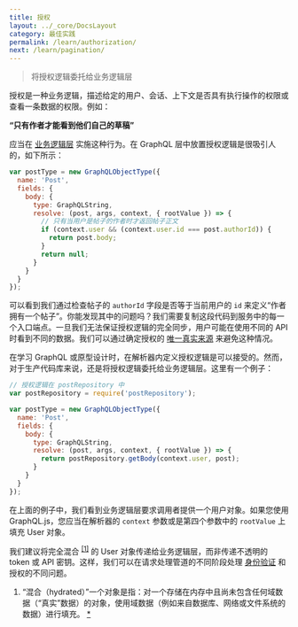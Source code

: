 ```yaml
---
title: 授权
layout: ../_core/DocsLayout
category: 最佳实践
permalink: /learn/authorization/
next: /learn/pagination/
---
```


> 将授权逻辑委托给业务逻辑层

授权是一种业务逻辑，描述给定的用户、会话、上下文是否具有执行操作的权限或查看一条数据的权限。例如：

**“只有作者才能看到他们自己的草稿”**

应当在 [业务逻辑层](/learn/thinking-in-graphs/#业务逻辑层) 实施这种行为。在 GraphQL 层中放置授权逻辑是很吸引人的，如下所示：

```javascript
var postType = new GraphQLObjectType({
  name: 'Post',
  fields: {
    body: {
      type: GraphQLString,
      resolve: (post, args, context, { rootValue }) => {
        // 只有当用户是帖子的作者时才返回帖子正文
        if (context.user && (context.user.id === post.authorId)) {
          return post.body;
        }
        return null;
      }
    }
  }
});
```

可以看到我们通过检查帖子的 `authorId` 字段是否等于当前用户的 `id` 来定义“作者拥有一个帖子”。你能发现其中的问题吗？我们需要复制这段代码到服务中的每一个入口端点。一旦我们无法保证授权逻辑的完全同步，用户可能在使用不同的 API 时看到不同的数据。我们可以通过确定授权的 [唯一真实来源](/learn/thinking-in-graphs/#业务逻辑层) 来避免这种情况。

在学习 GraphQL 或原型设计时，在解析器内定义授权逻辑是可以接受的。然而，对于生产代码库来说，还是将授权逻辑委托给业务逻辑层。这里有一个例子：

```javascript
// 授权逻辑在 postRepository 中
var postRepository = require('postRepository');

var postType = new GraphQLObjectType({
  name: 'Post',
  fields: {
    body: {
      type: GraphQLString,
      resolve: (post, args, context, { rootValue }) => {
        return postRepository.getBody(context.user, post);
      }
    }
  }
});
```

在上面的例子中，我们看到业务逻辑层要求调用者提供一个用户对象。如果您使用 GraphQL.js，您应当在解析器的 `context` 参数或是第四个参数中的 `rootValue` 上填充 User 对象。

我们建议将完全混合 <sup>[\[1\]](#note1)</sup> 的 User 对象传递给业务逻辑层，而非传递不透明的 token 或 API 密钥。这样，我们可以在请求处理管道的不同阶段处理 [身份验证](/graphql-js/authentication-and-express-middleware/) 和授权的不同问题。

<ol>
<li><a name="note1"></a> “混合（hydrated）”一个对象是指：对一个存储在内存中且尚未包含任何域数据（“真实”数据）的对象，使用域数据（例如来自数据库、网络或文件系统的数据）进行填充。 <a href="https://stackoverflow.com/questions/6991135/what-does-it-mean-to-hydrate-an-object">*</a></li>
</ol>
